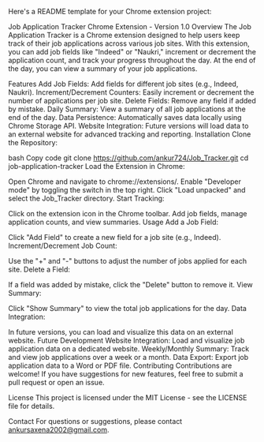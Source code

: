 
Here's a README template for your Chrome extension project:

Job Application Tracker Chrome Extension - Version 1.0
Overview
The Job Application Tracker is a Chrome extension designed to help users keep track of their job applications across various job sites. With this extension, you can add job fields like "Indeed" or "Naukri," increment or decrement the application count, and track your progress throughout the day. At the end of the day, you can view a summary of your job applications.

Features
Add Job Fields: Add fields for different job sites (e.g., Indeed, Naukri).
Increment/Decrement Counters: Easily increment or decrement the number of applications per job site.
Delete Fields: Remove any field if added by mistake.
Daily Summary: View a summary of all job applications at the end of the day.
Data Persistence: Automatically saves data locally using Chrome Storage API.
Website Integration: Future versions will load data to an external website for advanced tracking and reporting.
Installation
Clone the Repository:

bash
Copy code
git clone https://github.com/ankur724/Job_Tracker.git
cd job-application-tracker
Load the Extension in Chrome:

Open Chrome and navigate to chrome://extensions/.
Enable "Developer mode" by toggling the switch in the top right.
Click "Load unpacked" and select the Job_Tracker directory.
Start Tracking:

Click on the extension icon in the Chrome toolbar.
Add job fields, manage application counts, and view summaries.
Usage
Add a Job Field:

Click "Add Field" to create a new field for a job site (e.g., Indeed).
Increment/Decrement Job Count:

Use the "+" and "-" buttons to adjust the number of jobs applied for each site.
Delete a Field:

If a field was added by mistake, click the "Delete" button to remove it.
View Summary:

Click "Show Summary" to view the total job applications for the day.
Data Integration:

In future versions, you can load and visualize this data on an external website.
Future Development
Website Integration: Load and visualize job application data on a dedicated website.
Weekly/Monthly Summary: Track and view job applications over a week or a month.
Data Export: Export job application data to a Word or PDF file.
Contributing
Contributions are welcome! If you have suggestions for new features, feel free to submit a pull request or open an issue.

License
This project is licensed under the MIT License - see the LICENSE file for details.

Contact
For questions or suggestions, please contact ankursaxena2002@gmail.com.
